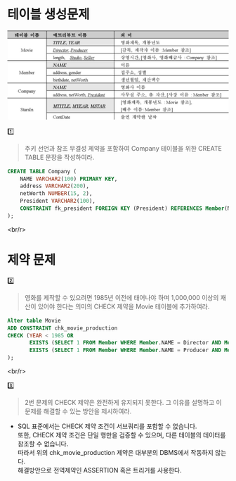 # 테이블 생성문제
![bank](https://github.com/secgyu/Database/blob/main/MovieDB/MovieDB.png)

1️⃣
> 주키 선언과 참조 무결성 제약을 포함하여 Company 테이블을 위한 CREATE TABLE 문장을 작성하여라.
```sql
CREATE TABLE Company (
    NAME VARCHAR2(100) PRIMARY KEY,
    address VARCHAR2(200),
    netWorth NUMBER(15, 2),
    President VARCHAR2(100),
    CONSTRAINT fk_president FOREIGN KEY (President) REFERENCES Member(NAME)
);
```
<br/r>

# 제약 문제

2️⃣
> 영화를 제작할 수 있으려면 1985년 이전에 태어나야 하며 1,000,000 이상의 재산이 있어야 한다는 의미의 CHECK 제약을 Movie 테이블에 추가하여라.
```sql
Alter table Movie
ADD CONSTRAINT chk_movie_production
CHECK (YEAR < 1985 OR 
       EXISTS (SELECT 1 FROM Member WHERE Member.NAME = Director AND Member.netWorth >= 1000000) OR 
       EXISTS (SELECT 1 FROM Member WHERE Member.NAME = Producer AND Member.netWorth >= 1000000)
);
```

<br/r>

3️⃣

> 2번 문제의 CHECK 제약은 완전하게 유지되지 못한다. 그 이유를 설명하고 이 문제를 해결할 수 있는 방안을 제시하여라.

- SQL 표준에서는 CHECK 제약 조건이 서브쿼리를 포함할 수 없습니다.  
 또한, CHECK 제약 조건은 단일 행만을 검증할 수 있으며, 다른 테이블의 데이터를 참조할 수 없습니다.  
 따라서 위의 chk_movie_production 제약은 대부분의 DBMS에서 작동하지 않는다.  
 해결방안으로 전역제약인 ASSERTION 혹은 트리거를 사용한다.
